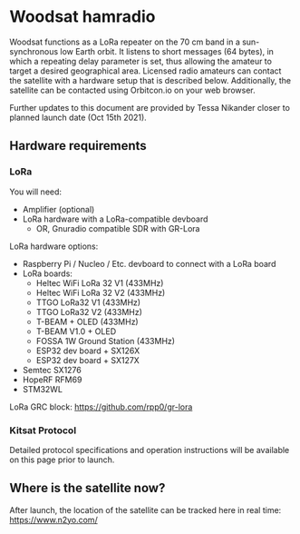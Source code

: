 # Woodsat hamradio

Woodsat functions as a LoRa repeater on the 70 cm band in a sun-synchronous low Earth orbit. It listens to short messages (64 bytes), in which a repeating delay parameter is set, thus allowing the amateur to target a desired geographical area.
Licensed radio amateurs can contact the satellite with a hardware setup that is described below.
Additionally, the satellite can be contacted using Orbitcon.io on your web browser.

Further updates to this document are provided by Tessa Nikander closer to planned launch date (Oct 15th 2021).

## Hardware requirements

### LoRa

You will need:
* Amplifier (optional)
* LoRa hardware with a LoRa-compatible devboard
     * OR, Gnuradio compatible SDR with GR-Lora

LoRa hardware options:
* Raspberry Pi / Nucleo / Etc. devboard to connect with a LoRa board
* LoRa boards:
   * Heltec WiFi LoRa 32 V1 (433MHz)
   * Heltec WiFi LoRa 32 V2 (433MHz)
   * TTGO LoRa32 V1 (433MHz)
   * TTGO LoRa32 V2 (433MHz)
   * T-BEAM + OLED (433MHz)
   * T-BEAM V1.0 + OLED
   * FOSSA 1W Ground Station (433MHz)
   * ESP32 dev board + SX126X
   * ESP32 dev board + SX127X
* Semtec SX1276
* HopeRF RFM69
* STM32WL

LoRa GRC block: https://github.com/rpp0/gr-lora

### Kitsat Protocol

Detailed protocol specifications and operation instructions will be available on this page prior to launch.

## Where is the satellite now?

After launch, the location of the satellite can be tracked here in real time:
https://www.n2yo.com/
